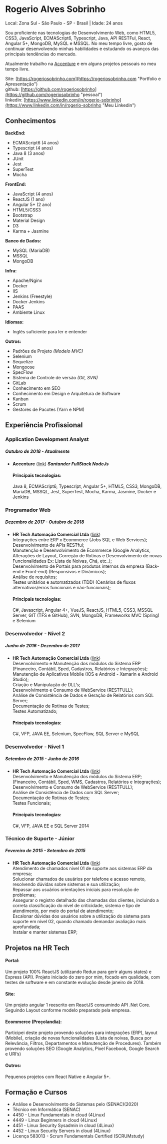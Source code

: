# Rogerio Alves Sobrinho

Local: Zona Sul - São Paulo - SP - Brasil | Idade: 24 anos

Sou proficiente nas tecnologias de Desenvolvimento Web, como HTML5, CSS3, JavaScript, ECMAScript6, Typescript, Java, API RESTFul, React, Angular 5+, MongoDB, MySQL e MSSQL. No meu tempo livre, gosto de continuar desenvolvendo minhas habilidades e estudando os avanços das principais tendências do mercado.

Atualmente trabalho na [Accenture](https://www.accenture.com/br-pt "Link") e em alguns projetos pessoais no meu tempo livre.

Site: [https://rogeriosobrinho.com](https://rogeriosobrinho.com "Portfolio e Apresentação")  
github: [https://github.com/rogeriosobrinho](https://github.com/rogeriosobrinho "pessoal")  
linkedin: [https://www.linkedin.com/in/rogerio-sobrinho](https://www.linkedin.com/in/rogerio-sobrinho "Meu Linkedin")  

## Conhecimentos

**BackEnd:**
* ECMAScript6 (4 anos)
* Typescript (4 anos)
* Java 8 (3 anos)
* JUnit
* Jest
* SuperTest
* Mocha

**FrontEnd:**
* JavaScript (4 anos)
* ReactJS (1 ano)
* Angular 5+ (2 ano)
* HTML5/CSS3
* Bootstrap
* Material Design
* D3
* Karma + Jasmine

**Banco de Dados:**
* MySQL (MariaDB)
* MSSQL
* MongoDB

**Infra:**
* Apache/Nginx
* Docker
* IIS
* Jenkins (Freestyle)
* Docker Jenkins
* PAAS
* Ambiente Linux

**Idiomas:**
* Inglês suficiente para ler e entender

**Outros:**
* Padrões de Projeto *(Modelo MVC)*
* Selenium
* Sequelize
* Mongoose
* SpecFlow
* Sistema de Controle de versão *(Git, SVN)*
* GitLab
* Conhecimento em SEO
* Conhecimento em Design e Arquitetura de Software
* Kanban
* Scrum
* Gestores de Pacotes (Yarn e NPM)

## Experiência Profissional 

### Application Development Analyst
##### Outubro de 2018 - Atualmente
* **Accenture** ([link](https://www.accenture.com/br-pt "Accenture"))
  ***Santander***
  ***FullStack NodeJs***
  
  #### Principais tecnologias:
  Java 8, ECMAScript6, Typescript, Angular 5+, HTML5, CSS3, MongoDB, MariaDB, MSSQL, Jest, SuperTest, Mocha, Karma, Jasmine,     Docker e Jenkins

### Programador Web
##### Dezembro de 2017 - Outubro de 2018
* **HR Tech Automação Comercial Ltda** ([link](http://hrtech.com.br "HRTech"))  
  Integrações entre ERP x Ecommerce (Jobs SQL e Web Services);  
  Desenvolvimento de APIs RESTful;  
  Manutenção e Desenvolvimento de Ecommerce (Google Analytics, Alterações de Layout, 
  Correção de Rotinas e Desenvolvimento de novas Funcionalidades Ex: Lista de Noivas, Chá, etc..);  
  Desenvolvimento de Portais para produtos internos da empresa (Back-end e Front-end) (Responsivos e Dinâmicos);  
  Análise de requisitos;  
  Testes unitários e automatizados (TDD) (Cenários de fluxos alternativos/erros funcionais e não-funcionais);    
  
  #### Principais tecnologias:
  C#, Javascript, Angular 4+, VueJS, ReactJS, HTML5, CSS3, MSSQL Server, GIT (TFS e GitHub), SVN, MongoDB, Frameworks MVC (Spring) e Selenium
  
### Desenvolvedor - Nível 2
##### Junho de 2016 - Dezembro de 2017
* **HR Tech Automação Comercial Ltda** ([link](http://hrtech.com.br "HRTech"))  
  Desenvolvimento e Manutenção dos módulos do Sistema ERP (Financeiro, Contábil, Sped, Cadastros,
  Relatórios e Integrações);  
  Manutenção de Aplicativos Mobile (IOS e Android - Xamarin e Android Studio);  
  Criação e Manipulação de DLL’s;  
  Desenvolvimento e Consumo de WebService (RESTFULL);  
  Análise de Consistência de Dados e Geração de Relatórios com SQL Server;  
  Documentação de Rotinas de Testes;  
  Testes Automatizado;  
  
  #### Principais tecnologias:
  C#, VFP, JAVA EE, Selenium, SpecFlow, SQL Server e MySQL
  
### Desenvolvedor - Nível 1
##### Setembro de 2015 - Junho de 2016
* **HR Tech Automação Comercial Ltda** ([link](http://hrtech.com.br "HRTech"))  
  Desenvolvimento e Manutenção dos módulos do Sistema ERP;  
  (Financeiro, Contábil, Sped, WMS, Cadastros, Relatórios e Integrações);  
  Desenvolvimento e Consumo de WebService (RESTFULL);  
  Análise de Consistência de Dados com SQL Server;  
  Documentação de Rotinas de Testes;  
  Testes Funcionais;  
  
  #### Principais tecnologias:
  C#, VFP, JAVA EE e SQL Server 2014
 
### Técnico de Suporte - Júnior 
##### Fevereiro de 2015 - Setembro de 2015
* **HR Tech Automação Comercial Ltda** ([link](http://hrtech.com.br "HRTech"))  
  Atendimento de chamados nível 01 de suporte aos sistemas ERP da empresa;  
  Solucionar chamados de usuários por telefone e acesso remoto, resolvendo dúvidas sobre sistemas e sua
  utilização;  
  Repassar aos usuários orientações iniciais para resolução de problemas;  
  Assegurar o registro detalhado das chamadas dos clientes, incluindo a correta classificação do nível de
  criticidade, sistema e tipo de atendimento, por meio do portal de atendimento;  
  Escalonar dúvidas dos usuários sobre a utilização do sistema para suporte em nível 02, quando chamado
  demandar avaliação mais aprofundada;  
  Instalar e manter sistemas ERP;  
  
## Projetos na HR Tech
#### Portal: 
Um projeto 100% ReactJS (utilizando Redux para gerir alguns states) e Express (API). Projeto iniciado do zero por mim, focado em qualidade, com testes de software e em constante evolução desde janeiro de 2018. 
#### Site: 
Um projeto angular 1 reescrito em ReactJS consumindo API .Net Core.  Seguindo Layout conforme modelo preparado pela empresa.
#### Ecommerce (Preçolandia): 
Participei deste projeto provendo soluções para integrações (ERP), layout (Mobile), criação de novas funcionalidades (Lista de noivas, Busca por Relevância, Filtros, Departamentos e Manutenção de Procedures).
Também provendo soluções SEO (Google Analytics, Pixel Facebook, Google Search e URI’s)
#### Outros: 
Pequenos projetos com React Native e Angular 5+.


  
## Formação e Cursos

* Análise e Desenvolvimento de Sistemas pelo (SENAC)(2020)  
* Técnico em Informática (SENAC)  
* 4450 - Linux Fundamentals in cloud (4Linux)  
* 4449 - Linux Beginners in cloud (4Linux)  
* 4451 - Linux Security Sysadmin in cloud (4Linux)  
* 4452 - Linux Security Servers in cloud (4Linux)  
* Licença 583013 - Scrum Fundamentals Certified (SCRUMstudy)  
